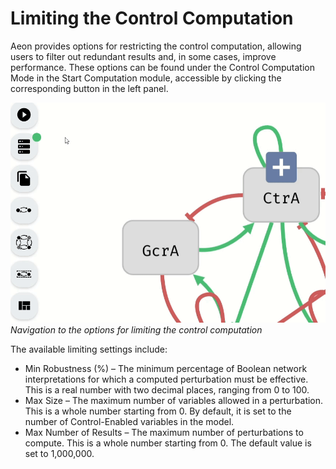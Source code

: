 # Limiting the Control Computation

Aeon provides options for restricting the control computation, allowing users to filter out redundant results and, in some cases, improve performance. These options can be found under the Control Computation Mode in the Start Computation module, accessible by clicking the corresponding button in the left panel.

![Control Settings Navigation](../../assets/control_limit_nav.gif)
*Navigation to the options for limiting the control computation*

The available limiting settings include:

- Min Robustness (%) – The minimum percentage of Boolean network interpretations for which a computed perturbation must be effective. This is a real number with two decimal places, ranging from 0 to 100.
- Max Size – The maximum number of variables allowed in a perturbation. This is a whole number starting from 0. By default, it is set to the number of Control-Enabled variables in the model.
- Max Number of Results – The maximum number of perturbations to compute. This is a whole number starting from 0. The default value is set to 1,000,000.